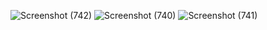 ![Screenshot (742)](https://user-images.githubusercontent.com/91718061/231681252-91bb3418-5ad9-49ce-9114-eef4de41e2eb.png)
![Screenshot (740)](https://user-images.githubusercontent.com/91718061/231681235-532960fb-3f85-4a5b-95b6-396c3d7b3281.png)
![Screenshot (741)](https://user-images.githubusercontent.com/91718061/231681247-a0de3a74-d4ee-4b15-8663-8c2ce1d5dc1c.png)
